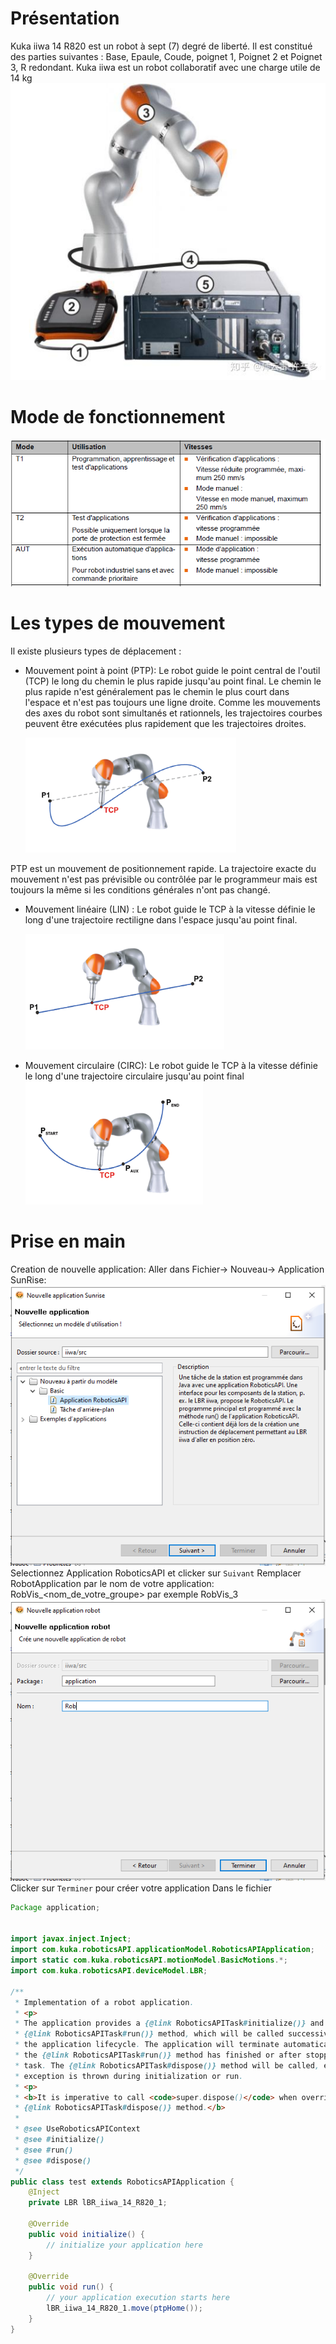 # Présentation
Kuka iiwa 14 R820 est un robot à sept (7) degré de liberté. Il est constitué des parties suivantes : 
Base, Epaule, Coude, poignet 1, Poignet 2 et Poignet 3, R redondant.
Kuka iiwa est un robot collaboratif avec une charge utile de 14 kg
  ![kuka iiwa](./Imgs/iiwa.jpg)

# Mode de fonctionnement 

![kuka iiwa](./Imgs/mode.png)

# Les types de mouvement 

Il existe plusieurs types de déplacement :
- Mouvement point à point (PTP): Le robot guide le point central de l'outil (TCP) le long du chemin le plus rapide jusqu'au point final. Le chemin le plus rapide n'est généralement pas le chemin le plus court dans l'espace et n'est pas toujours une ligne droite. Comme les mouvements des axes du robot sont simultanés et rationnels, les trajectoires courbes peuvent être exécutées plus rapidement que les trajectoires droites.
  
  ![Mouvement PTP](./Imgs/ptp.png)
  
PTP est un mouvement de positionnement rapide. La trajectoire exacte du mouvement n'est pas prévisible ou contrôlée par le programmeur mais est toujours la même si les conditions générales n'ont pas changé.

- Mouvement linéaire (LIN) : Le robot guide le TCP à la vitesse définie le long d'une trajectoire rectiligne dans l'espace jusqu'au point final.
  
  ![Mouvement linéaire](./Imgs/lin.png)

-	Mouvement circulaire (CIRC): Le robot guide le TCP à la vitesse définie le long d'une trajectoire circulaire jusqu'au point final
 ![Mouvement circulaire](./Imgs/circ.png)

# Prise en main
Creation de nouvelle application: 
Aller dans Fichier-> Nouveau-> Application SunRise: 
 ![Nouvelle Application](./Imgs/AP1.png)
 Selectionnez Application RoboticsAPI et clicker sur ``Suivant``
 Remplacer RobotApplication par le nom de votre application: RobVis_<nom_de_votre_groupe> par exemple RobVis_3
 ![Nouvelle Application](./Imgs/AP2.png)
 Clicker sur ``Terminer`` pour créer votre application 
 Dans le fichier 

```java
Package application;


import javax.inject.Inject;
import com.kuka.roboticsAPI.applicationModel.RoboticsAPIApplication;
import static com.kuka.roboticsAPI.motionModel.BasicMotions.*;
import com.kuka.roboticsAPI.deviceModel.LBR;

/**
 * Implementation of a robot application.
 * <p>
 * The application provides a {@link RoboticsAPITask#initialize()} and a 
 * {@link RoboticsAPITask#run()} method, which will be called successively in 
 * the application lifecycle. The application will terminate automatically after 
 * the {@link RoboticsAPITask#run()} method has finished or after stopping the 
 * task. The {@link RoboticsAPITask#dispose()} method will be called, even if an 
 * exception is thrown during initialization or run. 
 * <p>
 * <b>It is imperative to call <code>super.dispose()</code> when overriding the 
 * {@link RoboticsAPITask#dispose()} method.</b> 
 * 
 * @see UseRoboticsAPIContext
 * @see #initialize()
 * @see #run()
 * @see #dispose()
 */
public class test extends RoboticsAPIApplication {
	@Inject
	private LBR lBR_iiwa_14_R820_1;

	@Override
	public void initialize() {
		// initialize your application here
	}

	@Override
	public void run() {
		// your application execution starts here
		lBR_iiwa_14_R820_1.move(ptpHome());
	}
}
```

